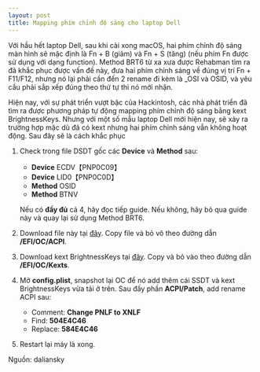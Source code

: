 ```yaml
---
layout: post
title: Mapping phím chỉnh độ sáng cho laptop Dell
---
```


Với hầu hết laptop Dell, sau khi cài xong macOS, hai phím chỉnh độ sáng màn hình sẽ mặc định là Fn + B (giảm) và Fn + S (tăng) (nếu phím Fn được sử dụng với dạng function). Method BRT6 từ xa xưa được Rehabman tìm ra đã khắc phục được vấn đề này, đưa hai phím chỉnh sáng về đúng vị trí Fn + F11/F12, nhưng nó lại phải cần đến 2 rename đi kèm là _OSI và OSID, và yêu cầu phải sắp xếp đúng theo thứ tự thì nó mới nhận.

Hiện nay, với sự phát triển vượt bậc của Hackintosh, các nhà phát triển đã tìm ra được phương pháp tự động mapping phím chỉnh độ sáng bằng kext BrightnessKeys. Nhưng với một số mẫu laptop Dell mới hiện nay, sẽ xảy ra trường hợp mặc dù đã có kext nhưng hai phím chỉnh sáng vẫn không hoạt động. Sau đây sẽ là cách khắc phục

1. Check trong file DSDT gốc các **Device** và **Method** sau:

   - **Device** ECDV【PNP0C09】
   - **Device** LID0【PNP0C0D】
   - **Method** OSID
   - **Method** BTNV

   Nếu có **đầy đủ** cả 4, hãy đọc tiếp guide. Nếu không, hãy bỏ qua guide này và quay lại sử dụng Method BRT6.

2. Download file này tại [đây](https://cdn.discordapp.com/attachments/719556350161584179/830066699038359583/SSDT-DELL-SPECIAL.aml). Copy file và bỏ vô theo đường dẫn **/EFI/OC/ACPI**.

3. Download kext BrightnessKeys tại [đây](https://github.com/acidanthera/BrightnessKeys). Copy và bỏ vào theo đường dẫn **/EFI/OC/Kexts**.

4. Mở **config.plist**, snapshot lại OC để nó add thêm cái SSDT và kext BrightnessKeys vừa tải ở trên. Sau đấy phần **ACPI/Patch**, add rename ACPI sau:

   - Comment: **Change PNLF to XNLF**
   - Find: **504E4C46**
   - Replace: **584E4C46**

5. Restart lại máy là xong.

Nguồn: daliansky

